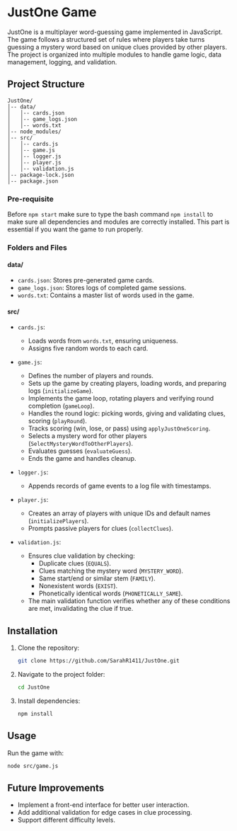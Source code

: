 # JustOne Game

JustOne is a multiplayer word-guessing game implemented in JavaScript. The game follows a structured set of rules where players take turns guessing a mystery word based on unique clues provided by other players. The project is organized into multiple modules to handle game logic, data management, logging, and validation.

## Project Structure

```
JustOne/
│-- data/
│   │-- cards.json
│   │-- game_logs.json
│   │-- words.txt
│-- node_modules/
│-- src/
│   │-- cards.js
│   │-- game.js
│   │-- logger.js
│   │-- player.js
│   │-- validation.js
│-- package-lock.json
│-- package.json
```

### **Pre-requisite**

Before `npm start` make sure to type the bash command `npm install` to make sure all dependencies and modules are correctly installed. This part is essential if you want the game to run properly. 

### **Folders and Files**

#### **data/**
- `cards.json`: Stores pre-generated game cards.
- `game_logs.json`: Stores logs of completed game sessions.
- `words.txt`: Contains a master list of words used in the game.

#### **src/**
- `cards.js`:
  - Loads words from `words.txt`, ensuring uniqueness.
  - Assigns five random words to each card.

- `game.js`:
  - Defines the number of players and rounds.
  - Sets up the game by creating players, loading words, and preparing logs (`initializeGame`).
  - Implements the game loop, rotating players and verifying round completion (`gameLoop`).
  - Handles the round logic: picking words, giving and validating clues, scoring (`playRound`).
  - Tracks scoring (win, lose, or pass) using `applyJustOneScoring`.
  - Selects a mystery word for other players (`SelectMysteryWordToOtherPlayers`).
  - Evaluates guesses (`evaluateGuess`).
  - Ends the game and handles cleanup.

- `logger.js`:
  - Appends records of game events to a log file with timestamps.

- `player.js`:
  - Creates an array of players with unique IDs and default names (`initializePlayers`).
  - Prompts passive players for clues (`collectClues`).

- `validation.js`:
  - Ensures clue validation by checking:
    - Duplicate clues (`EQUALS`).
    - Clues matching the mystery word (`MYSTERY_WORD`).
    - Same start/end or similar stem (`FAMILY`).
    - Nonexistent words (`EXIST`).
    - Phonetically identical words (`PHONETICALLY_SAME`).
  - The main validation function verifies whether any of these conditions are met, invalidating the clue if true.

## Installation

1. Clone the repository:
   ```sh
   git clone https://github.com/SarahR1411/JustOne.git
   ```
2. Navigate to the project folder:
   ```sh
   cd JustOne
   ```
3. Install dependencies:
   ```sh
   npm install
   ```

## Usage

Run the game with:
```sh
node src/game.js
```

## Future Improvements
- Implement a front-end interface for better user interaction.
- Add additional validation for edge cases in clue processing.
- Support different difficulty levels.


